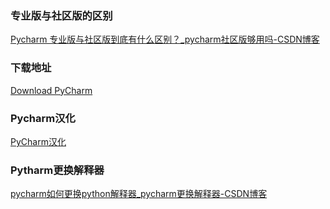 ### 专业版与社区版的区别

[Pycharm 专业版与社区版到底有什么区别？_pycharm社区版够用吗-CSDN博客](https://blog.csdn.net/xff123456_/article/details/129881619)



### 下载地址

[Download PyCharm](https://www.jetbrains.com/pycharm/download/?section=windows)



### Pycharm汉化

[PyCharm汉化](https://blog.csdn.net/VeryDelicious/article/details/118976379)



### Pytharm更换解释器

[pycharm如何更换python解释器_pycharm更换解释器-CSDN博客](https://blog.csdn.net/weixin_43490695/article/details/117673406)